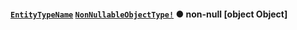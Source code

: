 #### [`EntityTypeName`](#) <Bullet /> [`NonNullableObjectType!`](docs/graphql/objects/non-nullable-object-type) ● <span class="badge badge--secondary">non-null</span> <span class="badge badge--secondary">[object Object]</span>
> 
> 
